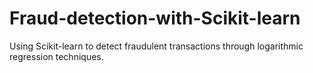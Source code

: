 # Fraud-detection-with-Scikit-learn
Using Scikit-learn to detect fraudulent transactions through logarithmic regression techniques.
